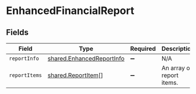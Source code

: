 # EnhancedFinancialReport


## Fields

| Field                                                                         | Type                                                                          | Required                                                                      | Description                                                                   |
| ----------------------------------------------------------------------------- | ----------------------------------------------------------------------------- | ----------------------------------------------------------------------------- | ----------------------------------------------------------------------------- |
| `reportInfo`                                                                  | [shared.EnhancedReportInfo](../../../sdk/models/shared/enhancedreportinfo.md) | :heavy_minus_sign:                                                            | N/A                                                                           |
| `reportItems`                                                                 | [shared.ReportItem](../../../sdk/models/shared/reportitem.md)[]               | :heavy_minus_sign:                                                            | An array of report items.                                                     |